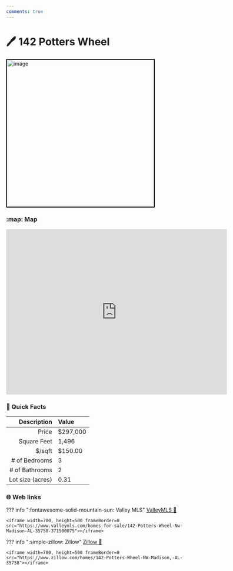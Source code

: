 ```yaml
---
comments: true
---
```


# 🖊 142 Potters Wheel

<img
    src="https://photos.zillowstatic.com/fp/4a7bb2faf5781eb7231ff51958e5e1ad-uncropped_scaled_within_1536_1152.webp" 
    alt="image" 
    width="400" 
    style="border:2px solid black">

### :map: Map

<iframe src="https://www.google.com/maps/embed?pb=!1m18!1m12!1m3!1d6556.8709828314795!2d-86.7150006229342!3d34.74462108085263!2m3!1f0!2f0!3f0!3m2!1i1024!2i768!4f13.1!3m3!1m2!1s0x886268c4c38bff2b%3A0xe21582f7b9fd7d51!2s142%20Potters%20Wheel%20NW%2C%20Madison%2C%20AL%2035758!5e0!3m2!1sen!2sus!4v1717103427566!5m2!1sen!2sus" width="600" height="450" style="border:0;" allowfullscreen="" loading="lazy" referrerpolicy="no-referrer-when-downgrade"></iframe>

### :open_file_folder: Quick Facts

| Description       | Value |
| ----------------: | :---- |
| Price             | $297,000 |
| Square Feet       | 1,496 |
| $/sqft            | $150.00 |
| # of Bedrooms     | 3 |
| # of Bathrooms    | 2 |
| Lot size (acres)  | 0.31 |

### :globe_with_meridians: Web links

??? info ":fontawesome-solid-mountain-sun:  Valley MLS"
    [ValleyMLS 	:link:](https://www.valleymls.com/homes-for-sale/142-Potters-Wheel-Nw-Madison-AL-35758-371500075)

    <iframe width=700, height=500 frameBorder=0 src="https://www.valleymls.com/homes-for-sale/142-Potters-Wheel-Nw-Madison-AL-35758-371500075"></iframe>

??? info ":simple-zillow:  Zillow"
    [Zillow :link:](https://www.zillow.com/homes/142-Potters-Wheel-NW-Madison,-AL-35758)

    <iframe width=700, height=500 frameBorder=0 src="https://www.zillow.com/homes/142-Potters-Wheel-NW-Madison,-AL-35758"></iframe>